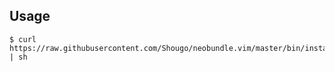 ## Usage

```
$ curl https://raw.githubusercontent.com/Shougo/neobundle.vim/master/bin/install.sh | sh
```

